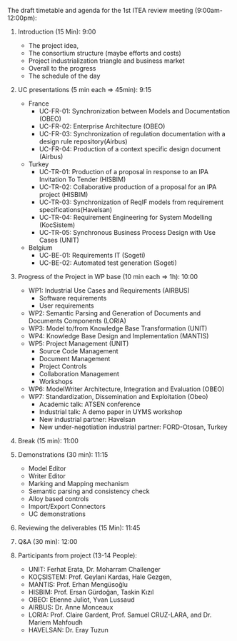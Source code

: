 The draft timetable and agenda for the 1st ITEA review meeting (9:00am-12:00pm):

1. Introduction (15 Min): 9:00
     - The project idea,
     - The consortium structure (maybe efforts and costs)
     - Project industrialization triangle and business market
     - Overall to the progress
     - The schedule of the day
2.  UC presentations (5 min each => 45min): 9:15
    - France
      - UC-FR-01: Synchronization between Models and Documentation (OBEO)
      - UC-FR-02: Enterprise Architecture (OBEO)
      - UC-FR-03: Synchronization of regulation documentation with a design rule repository(Airbus)
      - UC-FR-04: Production of a context specific design document (Airbus)
    - Turkey
      - UC-TR-01: Production of a proposal in response to an IPA Invitation To Tender (HISBIM)
      - UC-TR-02: Collaborative production of a proposal for an IPA project (HISBIM)
      - UC-TR-03: Synchronization of ReqIF models from requirement specifications(Havelsan)
      - UC-TR-04: Requirement Engineering for System Modelling (KocSistem)
      - UC-TR-05: Synchronous Business Process Design with Use Cases (UNIT)
    - Belgium
      - UC-BE-01: Requirements IT (Sogeti)
      - UC-BE-02: Automated test generation (Sogeti)

3. Progress of the Project in WP base (10 min each => 1h): 10:00
    - WP1: Industrial Use Cases and Requirements (AIRBUS)
        - Software requirements
        - User requirements
    - WP2: Semantic Parsing and Generation of Documents and Documents Components (LORIA)
    - WP3: Model to/from Knowledge Base Transformation (UNIT)
    - WP4: Knowledge Base Design and Implementation (MANTIS)
    - WP5: Project Management (UNIT)
        - Source Code Management
        - Document Management
        - Project Controls
        - Collaboration Management
        - Workshops
    - WP6: ModelWriter Architecture, Integration and Evaluation (OBEO)
    - WP7: Standardization, Dissemination and Exploitation (Obeo)
        - Academic talk: ATSEN conference
        - Industrial talk: A demo paper in UYMS workshop
        - New industrial partner: Havelsan
        - New under-negotiation industrial partner: FORD-Otosan, Turkey

4. Break (15 min): 11:00

5. Demonstrations (30 min): 11:15
    - Model Editor
    - Writer Editor
    - Marking and Mapping mechanism
    - Semantic parsing and consistency check
    - Alloy based controls
    - Import/Export Connectors
    - UC demonstrations

6. Reviewing the deliverables (15 Min): 11:45

7. Q&A (30 min): 12:00

8. Participants from project (13-14 People):
    - UNIT: Ferhat Erata, Dr. Moharram Challenger
    - KOÇSISTEM: Prof. Geylani Kardas, Hale Gezgen,
    - MANTIS: Prof. Erhan Mengüsoğlu
    - HISBIM: Prof. Ersan Gürdoğan, Taskin Kızıl
    - OBEO: Etienne Juliot, Yvan Lussaud
    - AIRBUS: Dr. Anne Monceaux
    - LORIA: Prof. Claire Gardent, Prof. Samuel CRUZ-LARA, and Dr. Mariem Mahfoudh
    - HAVELSAN: Dr. Eray Tuzun
